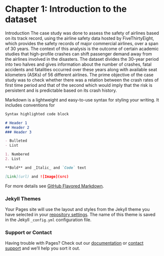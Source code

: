 # Chapter 1: Introduction to the dataset

Introduction
The case study was done to assess the safety of airlines based on its track record, using the airline safety data hosted by FiveThirtyEight, which provides the safety records of major commercial airlines, over a span of 30 years. The context of this analysis is the outcome of certain academic studies that high-profile crashes can shift passenger demand away from the airlines involved in the disasters. The dataset divides the 30-year period into two halves and gives information about the number of crashes, fatal accidents and fatalities occurred over these years along with available seat kilometers (ASKs) of 56 different airlines. The prime objective of the case study was to check whether there was a relation between the crash rates of first time period and that of the second which would imply that the risk is persistent and is predictable based on its crash history.



Markdown is a lightweight and easy-to-use syntax for styling your writing. It includes conventions for

```markdown
Syntax highlighted code block

# Header 1
## Header 2
### Header 3

- Bulleted
- List

1. Numbered
2. List

**Bold** and _Italic_ and `Code` text

[Link](url) and ![Image](src)
```

For more details see [GitHub Flavored Markdown](https://guides.github.com/features/mastering-markdown/).

### Jekyll Themes

Your Pages site will use the layout and styles from the Jekyll theme you have selected in your [repository settings](https://github.com/srishtikakkar/Airline-Safety-Assessment/settings). The name of this theme is saved in the Jekyll `_config.yml` configuration file.

### Support or Contact

Having trouble with Pages? Check out our [documentation](https://docs.github.com/categories/github-pages-basics/) or [contact support](https://github.com/contact) and we’ll help you sort it out.
